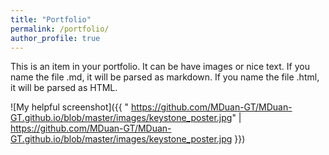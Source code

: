 ```yaml
---
title: "Portfolio"
permalink: /portfolio/
author_profile: true
---
```


This is an item in your portfolio. It can be have images or nice text. If you name the file .md, it will be parsed as markdown. If you name the file .html, it will be parsed as HTML. 


[logo]: https://github.com/MDuan-GT/MDuan-GT.github.io/blob/master/images/keystone_poster.jpg "Logo Title Text 2"
![My helpful screenshot]({{ "  https://github.com/MDuan-GT/MDuan-GT.github.io/blob/master/images/keystone_poster.jpg" |   https://github.com/MDuan-GT/MDuan-GT.github.io/blob/master/images/keystone_poster.jpg }})

